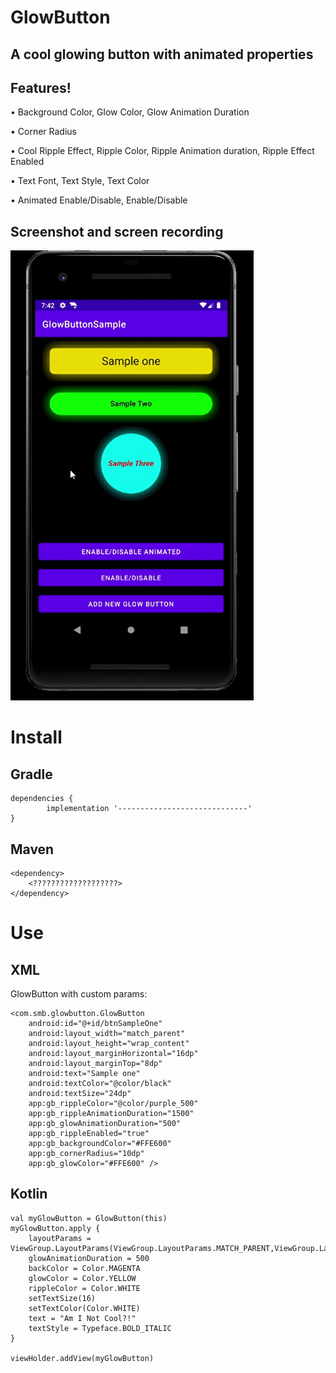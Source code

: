 # GlowButton

## A cool glowing button with animated properties 
 
## Features!

•	Background Color, Glow Color, Glow Animation Duration

•	Corner Radius

•	Cool Ripple Effect, Ripple Color, Ripple Animation duration, Ripple Effect Enabled

•	Text Font, Text Style, Text Color

•	Animated Enable/Disable, Enable/Disable


## Screenshot and screen recording
 
 <img src="./screen_recording.gif" height="720">
 
# Install
 
## Gradle
```
dependencies {
        implementation '-----------------------------'
}
```
## Maven
```
<dependency>
    <???????????????????>
</dependency>
 ```
# Use
 
## XML

GlowButton with custom params:
```
<com.smb.glowbutton.GlowButton
    android:id="@+id/btnSampleOne"
    android:layout_width="match_parent"
    android:layout_height="wrap_content"
    android:layout_marginHorizontal="16dp"
    android:layout_marginTop="8dp"
    android:text="Sample one"
    android:textColor="@color/black"
    android:textSize="24dp"
    app:gb_rippleColor="@color/purple_500"
    app:gb_rippleAnimationDuration="1500"
    app:gb_glowAnimationDuration="500"
    app:gb_rippleEnabled="true"
    app:gb_backgroundColor="#FFE600"
    app:gb_cornerRadius="10dp"
    app:gb_glowColor="#FFE600" />
 ```
## Kotlin
```
val myGlowButton = GlowButton(this)
myGlowButton.apply {
    layoutParams = ViewGroup.LayoutParams(ViewGroup.LayoutParams.MATCH_PARENT,ViewGroup.LayoutParams.WRAP_CONTENT)
    glowAnimationDuration = 500
    backColor = Color.MAGENTA
    glowColor = Color.YELLOW
    rippleColor = Color.WHITE
    setTextSize(16)
    setTextColor(Color.WHITE)
    text = "Am I Not Cool?!"
    textStyle = Typeface.BOLD_ITALIC
}

viewHolder.addView(myGlowButton)
```

